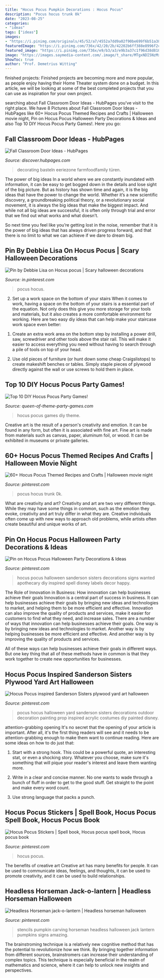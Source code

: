```yaml
---
title: "Hocus Pocus Pumpkin Decorations : Hocus Pocus"
description: "Pocus hocus trunk 0k"
date: "2023-08-25"
categories:
- "ideas"
tags: ["ideas"]
images:
- "https://i.pinimg.com/originals/45/52/a7/4552a7dd9a02f90be699f6b51a386ad2.jpg"
featuredImage: "https://i.pinimg.com/736x/42/20/2b/42202b6ff388e8996f2c063dc0b1812e.jpg"
featured_image: "https://i.pinimg.com/736x/e9/b3/a3/e9b3a37c1f96d38d810ff7da63dc4eab--sanderson-sisters-hocus-pocus.jpg"
image: "https://images.saymedia-content.com/.image/t_share/MTgxNDI5NzMxMDY5MjczMTkx/fall-classroom-door-ideas.jpg"
ShowToc: true
author: "Prof. Demetrius Witting"
---
```



finished projects:
Finished projects are becoming more and more popular, as people enjoy having their Home Theater system done on a budget. In this article, we will be looking at some of the best completed projects that you can use as inspiration for your own project.

	

		
searching about Fall Classroom Door Ideas - HubPages you've visit to the right place. We have 8 Pictures about Fall Classroom Door Ideas - HubPages like 60+ Hocus Pocus Themed Recipes and Crafts | Halloween movie night, Pin on Hocus Pocus Halloween Party Decorations &amp; Ideas and also Top 10 DIY Hocus Pocus Party Games!. Here you go:
		
    
## Fall Classroom Door Ideas - HubPages

<img loading=lazy src="https://images.saymedia-content.com/.image/t_share/MTgxNDI5NzMxMDY5MjczMTkx/fall-classroom-door-ideas.jpg" onerror="this.onerror=null;this.src='https://tse4.mm.bing.net/th?id=OIP.AvCFfQ-CqJIElil3Ooav1wHaJP&amp;pid=15.1';" alt="Fall Classroom Door Ideas - HubPages">

_Source: discover.hubpages.com_

>decorating basteln eeriezone farmfoodfamily türen. 

	

The power of big ideas
In a world where we are constantly inundated with information, it can be easy to get bogged down in the details and lose sight of the big picture. But as history has shown time and again, it is the big ideas that have the power to change the world.
Whether it’s a new scientific discovery, a groundbreaking political theory, or a revolutionary social movement, it is always the big ideas that make the biggest impact. And while not all big ideas are successful, it is often only through trial and error that we find out what works and what doesn’t.

So next time you feel like you’re getting lost in the noise, remember that it is the power of big ideas that has always driven progress forward, and that there is no limit to what we can achieve if we dare to dream big.

    
## Pin By Debbie Lisa On Hocus Pocus | Scary Halloween Decorations

<img loading=lazy src="https://i.pinimg.com/736x/e8/92/85/e8928511fa26a20e0e860e2f912ca1e3--movies.jpg" onerror="this.onerror=null;this.src='https://tse3.mm.bing.net/th?id=OIP.igBMNLJAuuj_EXB_EFyd0QHaJl&amp;pid=15.1';" alt="Pin by Debbie Lisa on Hocus pocus | Scary halloween decorations">

_Source: in.pinterest.com_

>pocus hocus. 

	

2) Set up a work space on the bottom of your stairs
When it comes to work, having a space on the bottom of your stairs is a essential part of the equation. Not only does this give you more storage for your tools and materials, but it also creates a more comfortable environment for working. Here are two easy diy ideas that can help make your staircase work space even better:
1. Create an extra work area on the bottom step by installing a power drill, saw, screwdriver and other tools above the stair rail. This will make it easier to access everything you need without having to search through a pile of tools on top of your head.

2. Use old pieces of furniture (or hunt down some cheap Craigslistops) to create makeshift benches or tables. Simply staple pieces of plywood directly against the wall or use screws to hold them in place.

    
## Top 10 DIY Hocus Pocus Party Games!

<img loading=lazy src="http://www.queen-of-theme-party-games.com/images/diy-Hocus-Pocus-Party-Games.png" onerror="this.onerror=null;this.src='https://tse1.mm.bing.net/th?id=OIP.CX68_2oKCG3P_scg5GbZjgAAAA&amp;pid=15.1';" alt="Top 10 DIY Hocus Pocus Party Games!">

_Source: queen-of-theme-party-games.com_

>hocus pocus games diy theme. 

	

Creative art is the result of a person's creativity and emotion. It can be found in any form, but often it is associated with fine art. Fine art is made from materials such as canvas, paper, aluminum foil, or wood. It can be exhibited in museums or private galleries.

    
## 60+ Hocus Pocus Themed Recipes And Crafts | Halloween Movie Night

<img loading=lazy src="https://i.pinimg.com/736x/7d/79/7c/7d797cb7a77d623a35b83ac3fe9defb8.jpg" onerror="this.onerror=null;this.src='https://tse4.mm.bing.net/th?id=OIP.SN6wsbRGkz-zgutq_dqoOgHaNi&amp;pid=15.1';" alt="60+ Hocus Pocus Themed Recipes and Crafts | Halloween movie night">

_Source: pinterest.com_

>pocus hocus trunk 0k. 

	

What are creativity and art?
Creativity and art are two very different things. While they may have some things in common, such as the emotion they evoke, creativity and art truly differ in what they are. Creative individuals often come up with new ways to approach old problems, while artists often create beautiful and unique works of art.

    
## Pin On Hocus Pocus Halloween Party Decorations &amp; Ideas

<img loading=lazy src="https://i.pinimg.com/originals/45/52/a7/4552a7dd9a02f90be699f6b51a386ad2.jpg" onerror="this.onerror=null;this.src='https://tse1.mm.bing.net/th?id=OIP.rtrnqngO6S7idf89J-NaQgHaLH&amp;pid=15.1';" alt="Pin on Hocus Pocus Halloween Party Decorations &amp; Ideas">

_Source: pinterest.com_

>hocus pocus halloween sanderson sisters decorations signs wanted apothecary diy inspired spell disney labels decor happy. 

	

The Role of Innovation in Business: How innovation can help businesses achieve their goals
Innovation is a central part of success in business. It can help businesses achieve their goals by bringing new ideas and technologies to market, and helping them to be more efficient and effective. Innovation can also improve the quality of products and services, make it easier for customers to find what they need, and increase sales.
There are a number of ways that innovation can help businesses achieve their goals. One way is by bringing new ideas and technologies to market. Another way is by helping businesses be more efficient and effective. And another way is by improving the quality of products and services.

All of these ways can help businesses achieve their goals in different ways. But one key thing that all of these methods have in common is that they work together to create new opportunities for businesses.

    
## Hocus Pocus Inspired Sanderson Sisters Plywood Yard Art Halloween

<img loading=lazy src="https://i.pinimg.com/736x/e9/b3/a3/e9b3a37c1f96d38d810ff7da63dc4eab--sanderson-sisters-hocus-pocus.jpg" onerror="this.onerror=null;this.src='https://tse2.mm.bing.net/th?id=OIP.-yVI7N5GILfg6biZLUp-UwHaKH&amp;pid=15.1';" alt="Hocus Pocus inspired Sanderson Sisters plywood yard art halloween">

_Source: pinterest.com_

>pocus hocus halloween yard sanderson sisters decorations outdoor decoration painting prop inspired acrylic costumes diy painted disney. 

	

attention-grabbing opening
It's no secret that the opening of your article is important. After all, it's the first thing readers will see and it needs to be attention-grabbing enough to make them want to continue reading. Here are some ideas on how to do just that:
1. Start with a strong hook. This could be a powerful quote, an interesting stat, or even a shocking story. Whatever you choose, make sure it's something that will pique your reader's interest and leave them wanting more.

2. Write in a clear and concise manner. No one wants to wade through a bunch of fluff in order to get to the good stuff. Get straight to the point and make every word count.

3. Use strong language that packs a punch.

    
## Hocus Pocus Stickers | Spell Book, Hocus Pocus Spell Book, Hocus Pocus Book

<img loading=lazy src="https://i.pinimg.com/736x/42/20/2b/42202b6ff388e8996f2c063dc0b1812e.jpg" onerror="this.onerror=null;this.src='https://tse2.mm.bing.net/th?id=OIP.VA_602BCPR-Y0HTxv-oJPQAAAA&amp;pid=15.1';" alt="Hocus Pocus Stickers | Spell book, Hocus pocus spell book, Hocus pocus book">

_Source: pinterest.com_

>hocus pocus. 

	

The benefits of creative art
Creative art has many benefits for people. It can be used to communicate ideas, feelings, and thoughts, it can be used to promote creativity, and it can be used to build relationships.

    
## Headless Horseman Jack-o-lantern | Headless Horseman Halloween

<img loading=lazy src="https://i.pinimg.com/736x/5c/d6/a9/5cd6a98a0e3ef77d8a7e64051d27909f--halloween-stencils-halloween-signs.jpg" onerror="this.onerror=null;this.src='https://tse4.mm.bing.net/th?id=OIP.SsMaGZdNBAEjnXbdXJN8GwHaGB&amp;pid=15.1';" alt="Headless Horseman jack-o-lantern | Headless horseman halloween">

_Source: pinterest.com_

>stencils pumpkin carving horseman headless halloween jack lantern pumpkins signs amazing. 

	

The brainstroming technique is a relatively new cognitive method that has the potential to revolutionize how we think. By bringing together information from different sources, brainstromers can increase their understanding of complex topics. This technique is especially beneficial in the realm of mathematics and science, where it can help to unlock new insights and perspectives.

